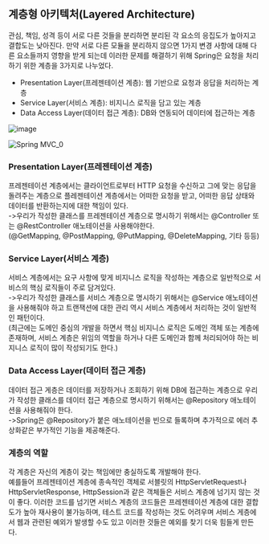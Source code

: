 ## 계층형 아키텍처(Layered Architecture)     
관심, 책임, 성격 등이 서로 다른 것들을 분리하면 분리된 각 요소의 응집도가 높아지고 결합도는 낮아진다. 
만약 서로 다른 모듈을 분리하지 않으면 1가지 변경 사항에 대해 다른 요소들까지 영향을 받게 되는데 이러한 문제를 
해결하기 위해 Spring은 요청을 처리하기 위한 계층을 3가지로 나누었다.
- Presentation Layer(프레젠테이션 계층): 웹 기반으로 요청과 응답을 처리하는 계층
- Service Layer(서비스 계층): 비지니스 로직을 담고 있는 계층
- Data Access Layer(데이터 접근 계층): DB와 연동되어 데이터에 접근하는 계층

![image](https://user-images.githubusercontent.com/122864238/231926657-d4b7ea1f-4301-46dc-aabe-2167130edda4.png)

![Spring MVC_0](https://user-images.githubusercontent.com/122864238/231926808-334fff9e-37fa-404f-b478-f045b34cd6f5.png)

### Presentation Layer(프레젠테이션 계층)
프레젠테이션 계층에서는 클라이언트로부터 HTTP 요청을 수신하고 그에 맞는 응답을 돌려주는 계층으로 플레젠테이션 계층에서는 
어떠한 요청을 받고, 어떠한 응답 상태와 데이터를 반환하는지에 대한 책임이 있다.           
->우리가 작성한 클래스를 프레젠테이션 계층으로 명시하기 위해서는 @Controller 또는 @RestController 애노테이션을 사용해야한다.          
(@GetMapping, @PostMapping, @PutMapping, @DeleteMapping, 기타 등등)

### Service Layer(서비스 계층)   
서비스 계층에서는 요구 사항에 맞게 비지니스 로직을 작성하는 계층으로 일반적으로 서비스의 핵심 로직들이 주로 담겨있다.          
->우리가 작성한 클래스를 서비스 계층으로 명시하기 위해서는 @Service 애노테이션을 사용해줘야 하고 트랜잭션에 대한 
관리 역시 서비스 계층에서 처리하는 것이 일반적인 패턴이다.                   
(최근에는 도메인 중심의 개발을 하면서 핵심 비지니스 로직은 도메인 객체 또는 계층에 존재하며, 서비스 계층은 위임의 
역할을 하거나 다른 도메인과 함께 처리되어야 하는 비지니스 로직이 많이 작성되기도 한다.)

### Data Access Layer(데이터 접근 계층)            
데이터 접근 게층은 데이터를 저장하거나 조회하기 위해 DB에 접근하는 계층으로 우리가 작성한 클래스를 데이터 접근 
계층으로 명시하기 위해서는 @Repository 애노테이션을 사용해줘야 한다.         
->Spring은 @Repository가 붙은 애노테이션을 빈으로 들록하며 추가적으로 에러 추상화같은 부가적인 기능을 제공해준다.        

### 계층의 역할        
각 계층은 자신의 계층이 갖는 책임에만 충실하도록 개발해야 한다.      
예를들어 프레젠테이션 계층에 종속적인 객체로 서블릿의 HttpServletRequest나 HttpServletResponse, HttpSession과 같은 
객체들은 서비스 계층에 넘기지 않는 것이 좋다. 이러한 코드를 넘기면 서비스 계층의 코드들은 프레젠테이션 계층에 대한 결합도가 
높아 재사용이 불가능하며, 테스트 코드를 작성하는 것도 어려우며 서비스 게층에서 웹과 관련된 예외가 발생할 수도 있고 
이러한 것들은 예외를 찾기 더욱 힘들게 만든다.


















